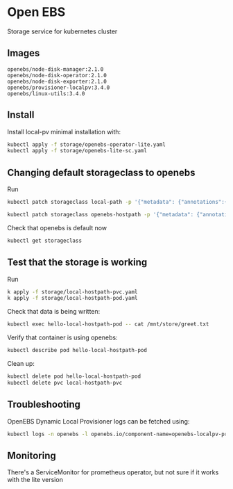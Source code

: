 # Open EBS

Storage service for kubernetes cluster

## Images

```
openebs/node-disk-manager:2.1.0
openebs/node-disk-operator:2.1.0
openebs/node-disk-exporter:2.1.0
openebs/provisioner-localpv:3.4.0
openebs/linux-utils:3.4.0
```

## Install

Install local-pv minimal installation with: 
```sh
kubectl apply -f storage/openebs-operator-lite.yaml 
kubectl apply -f storage/openebs-lite-sc.yaml
```

## Changing default storageclass to openebs

Run
```sh
kubectl patch storageclass local-path -p '{"metadata": {"annotations":{"storageclass.kubernetes.io/is-default-class":"false"}}}'

kubectl patch storageclass openebs-hostpath -p '{"metadata": {"annotations":{"storageclass.kubernetes.io/is-default-class":"true"}}}'
```

Check that openebs is default now
```sh
kubectl get storageclass
```

## Test that the storage is working

Run
```sh
k apply -f storage/local-hostpath-pvc.yaml
k apply -f storage/local-hostpath-pod.yaml
```

Check that data is being written:
```sh
kubectl exec hello-local-hostpath-pod -- cat /mnt/store/greet.txt
```

Verify that container is using openebs:
```sh
kubectl describe pod hello-local-hostpath-pod
```

Clean up:
```sh
kubectl delete pod hello-local-hostpath-pod
kubectl delete pvc local-hostpath-pvc
```

## Troubleshooting
OpenEBS Dynamic Local Provisioner logs can be fetched using:
```sh
kubectl logs -n openebs -l openebs.io/component-name=openebs-localpv-provisioner
```

## Monitoring

There's a ServiceMonitor for prometheus operator, but not sure if it works with the lite version